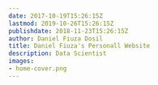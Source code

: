 ```yaml
---
date: 2017-10-19T15:26:15Z
lastmod: 2019-10-26T15:26:15Z
publishdate: 2018-11-23T15:26:15Z
author: Daniel Fiuza Dosil
title: Daniel Fiuza's Personall Website
description: Data Scientist
images:
- home-cover.png
---
```


